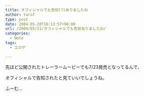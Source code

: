 ```yaml
---
title: オフィシャルでも告知(?)ありましたね
author: tarof
type: post
date: 2004-05-20T16:13:57+00:00
url: /2004/05/21/オフィシャルでも告知ありましたね/
categories:
  - Note
tags:
  - エロゲ

---
```

先ほど公開されたトレーラームービーでも7/23発売となってるんで、
  
オフィシャルで告知されたと見ていいでしょうね。

ふーむ&#8230;
